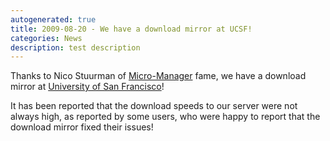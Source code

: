 ```yaml
---
autogenerated: true
title: 2009-08-20 - We have a download mirror at UCSF!
categories: News
description: test description
---
```


Thanks to Nico Stuurman of [Micro-Manager](http://www.micro-manager.org/) fame, we have a download mirror at [University of San Francisco](http://valelab.ucsf.edu/~schindelin/)!

It has been reported that the download speeds to our server were not always high, as reported by some users, who were happy to report that the download mirror fixed their issues!



